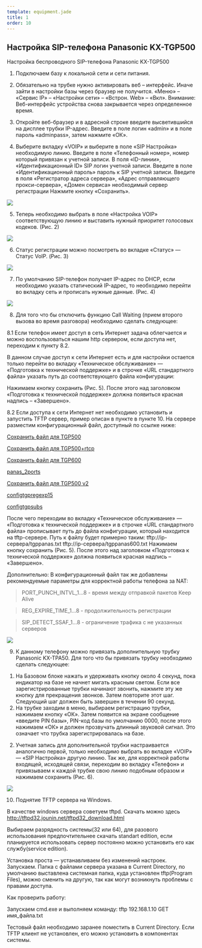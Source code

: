 ```yaml
--- 
template: equipment.jade
title: 1
order: 10
---
```


## Настройка SIP-телефона Panasonic KX-TGP500

Настройка беспроводного SIP-телефона Panasonic KX-TGP500

1. Подключаем базу к локальной сети и сети питания.

2. Обязательно на трубке нужно активировать веб – интерфейс. Иначе зайти в настройки базы через браузер не получится.  «Меню» – «Сервис IP» – «Настройки сети» – «Встрон. Web» – «Вкл».
Внимание: Веб-интерфейс устройства снова закрывается через определенное время.

3. Откройте веб-браузер и в адресной строке введите высветившийся на дисплее трубки IP-адрес. Введите в поле логин «admin» и в поле пароль «adminpass», затем нажмите «ОК».

4. Выберите вкладку «VOIP» и выберите в поле «SIP Настройка» необходимую линию.
Введите в поле «Телефонный номер», номер который привязан к учетной записи. В поля «ID-линии», «Идентификационный ID» SIP логин учетной записи. Введите в поле «Идентификационный пароль» пароль к SIP учетной записи. Введите в поля «Регистратор адреса сервера», «Адрес отправляющего прокси-сервера», «Домен сервиса» необходимый сервер регистрации
Нажмите кнопку «Сохранить».

![](1.png)

5. Теперь необходимо выбрать в поле «Настройка VOIP» соответствующую линию и выставить нужный приоритет голосовых кодеков. (Рис. 2)

![](2.png)

6. Статус регистрации можно посмотреть во вкладке «Статус» — Статус VoIP. (Рис. 3)

![](3.png)

7. По умолчанию SIP-телефон получает IP-адрес по DHCP, если необходимо указать статический IP-адрес, то необходимо перейти во вкладку сеть и прописать нужные данные. (Рис. 4)

![](4.png)

8. Для того что бы отключить функцию Call Waiting (прием второго вызова во время разговора) необходимо сделать следующее:

8.1 Если телефон имеет доступ в сеть Интернет задача облегчается и можно воспользоваться нашим http сервером, если доступа нет, переходим к пункту 8.2.

В данном случае доступ к сети Интернет есть и для настройки остается только перейти во вкладку «Техническое обслуживание» — «Подготовка к технической поддержке» и в строчке «URL стандартного файла» указать путь до соответствующего файла конфигурации:

Нажимаем кнопку сохранить (Рис. 5). После этого над заголовком «Подготовка к технической поддержке» должна появиться красная надпись – «Завершено».

8.2 Если доступа к сети Интернет нет необходимо установить и запустить TFTP сервер, пример описан в пункте в пункте 10. На сервере разместим конфигурационный файл, доступный по ссылке ниже:

[Сохранить файл для TGP500](tgppanas.txt)

[Сохранить файл для TGP500+rtcp](tgppanasrtcp.txt)

[Сохранить файл для TGP600](tgppanas600.txt)

[panas_2ports](panas_2ports.txt)

[Сохранить файл для TGP500 v2](tgppanas2.txt)

[configtgpregexp15](configtgpregexp15.sys)

[configtgpsubs](configtgpsubs.sys)


После чего переходим во вкладку «Техническое обслуживание» — «Подготовка к технической поддержке» и в строчке «URL стандартного файла» прописывает путь до файла конфигурации, который находится на tftp-сервере. Путь к файлу будет примерно таким:
tftp://ip-сервера/tgppanas.txt
tftp://ip-сервера/tgppanas600.txt
Нажимаем кнопку сохранить (Рис. 5). После этого над заголовком «Подготовка к технической поддержке» должна появиться красная надпись – «Завершено».

Дополнительно:
В конфигурационный файл так же добавлены рекомендуемые параметры для корректной работы телефона за NAT:

> PORT_PUNCH_INTVL_1...8 - время между отправкой пакетов Keep Alive

> REG_EXPIRE_TIME_1...8 - продолжительность регистрации

> SIP_DETECT_SSAF_1...8 - ограничение трафика с не указанных серверов
 

![](5.png)

9. К данному телефону можно привязать дополнительную трубку Panasonic KX-TPA50.
Для того что бы привязать трубку необходимо сделать следующее:
1) На Базовом блоке нажать и удерживать кнопку около 4 секунд, пока индикатор на базе не начнет мигать красным светом.
Если все зарегистрированные трубки начинают звонить, нажмите эту же кнопку для прекращения звонков. Затем повторите этот шаг.
Следующий шаг должен быть завершен в течении 90 секунд.
2) На трубке заходим в меню, выбираем регистрацию трубки, нажимаем кнопку «ОК». Затем появится на экране сообщение «введите PIN базы», PIN-код базы по умолчанию 0000, после этого нажимаем «ОК» и должен прозвучать длинный звуковой сигнал. Это означает что трубка зарегистрировалась на базе.
2. Учетная запись для дополнительной трубки настраивается аналогично первой, только необходимо выбрать во вкладке «VOIP» — «SIP Настройка» другую линию. Так же, для корректной работы входящей, исходящей связи, переходим во вкладку «Телефон» и привязываем к каждой трубке свою линию подобным образом и нажимаем сохранить (Рис. 6).

![](6.png)
 

10. Поднятие TFTP сервера на Windows.

В качестве windows сервера советуем tftpd. Скачать можно здесь http://tftpd32.jounin.net/tftpd32_download.html

Выбираем разрядность системы(32 или 64), для разового использования предпочтительнее скачать standart edition, если планируется использовать сервер постоянно можно установить его как службу(service edition).

Установка проста — устанавливаем без изменений настроек. Запускаем. Папка с файлами сервера указана в Current Directory, по умолчанию выставлена системная папка, куда установлен tftp(Program Files), можно сменить на другую, так как могут возникнуть проблемы с правами доступа.

Как проверить работу:

Запускаем cmd.exe и выполняем команду: tftp 192.168.1.10 GET имя_файла.txt

Тестовый файл необходимо заранее поместить в Current Directory. Если TFTP клиент не установлен, его можно установить в компонентах системы.